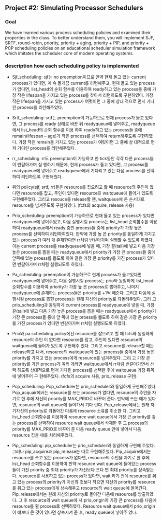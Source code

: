 ## Project #2: Simulating Processor Schedulers

### Goal

We have learned various process scheduling policies and examined their properties in the class.
To better understand them, you will implement SJF, SRTF, round-robin, priority, priority + aging, priority + PIP, and priority + PCP scheduling policies on an educational scheduler simulation framework which imitates the scheduler core of modern operating systems.


### description how each scheduling policy is implemented
	
- Sjf_scheduling: sjf는 no preemption이므로 만약 현재 돌고 있는 current process가 있다면, 계
속 돌게끔 current를 리턴해주고, 현재 돌고 있는 process가 없다면, list_head의 순회 함수를
이용하여 ready하고 있는 process들 중에 가장 작은 lifespan을 가지고 있는 process를 찾아서
리턴하도록 구현하였다. 가장 작은 lifespan을 가지고 있는 process가 여럿이면 그 중에 상대
적으로 먼저 기다린 process를 리턴해주었다.
	
- Srtf_scheduling: srtf는 preemption이 가능하므로 현재 process가 돌고 있다면, 그 process를
ready 상태로 바꾼 뒤 readyqueue에 넣어주고, readyqueue에서 list_head의 순회 함수를 이용
하여 ready하고 있는 process들 중에 remain(lifespan – age)가 작은 process를 선택하여
return해주도록 구현하였다. 가장 작은 remain을 가지고 있는 process가 여럿이면 그 중에 상
대적으로 먼저 기다린 process를 리턴해주었다.
	
- rr_scheduling: rr도 preemption이 가능하고 한 tick동안 각각 다른 process들이 번갈아가며 실
행하기 때문에, 현재 process가 돌고 있다면, 그 process를 readyqueue에 넣어주고
readyqueue에서 기다리고 있는 다음 process를 선택하여 리턴하도록 구현해줬다.
	
- 위의 policy(sjf, srtf, rr)들은 resource를 잡으려고 할 때 resource의 주인이 없다면 resource를
잡고, 주인이 있다면 resource의 waitqueue에 들어가 있도록 구현해주었다. 그리고 resouce를
release할 땐, waitqueue에 온 순서대로 resource를 넘겨주도록 구현하였다. (fcfs의 acquire, 
release 사용)
	
- Prio_scheduling: preemption이 가능하므로 현재 돌고 있는 process가 있다면 readyqueue에
넣어주었고, 다음 실행시킬 process는 list_head 순회함수를 이용하여 readyqueue에서 ready 
중인 process들 중에 priority가 가장 높은 process를 선택하여 리턴하여줬다. 만약에 가장 높
은 priority를 동일하게 가지고 있는 process가 여러 개 존재한다면 rr처럼 번갈아가며 실행할
수 있도록 하였다. 이는 current process를 readyqueue에 넣을 때, 가장 끝(tail)에 넣고 다음
가장 높은 process를 뽑을 때는 readyqueue에서 priority가 가장 큰 process들 중에 앞쪽에
있는 proess를 뽑도록 하여 같은 가장 큰 priority를 가진 process가 있다면 번갈아가며 rr처럼
실행되도록 하였다.
	
- Pa_scheduling: preemption이 가능하므로 현재 process가 돌고있다면 readyqueue에 넣어주고,
다음 실행시킬 process는 prio와 동일하게 list_head 순회함수를 이용하여 priority가 가장 높
은 process로 뽑아주고, 나머지 readyqueue에 존재하는 process들은 priority를 +1씩 해준다.
그리고 다음에 실행시킬 process로 뽑힌 process는 원래 자신의 priority로 되돌려주었다. 그리
고 prio_scheduling과 동일하게 current process를 readyqueue에 넣을 때, 가장 끝(tail)에 넣고
다음 가장 높은 process를 뽑을 때는 readyqueue에서 priority가 가장 큰 process들 중에 앞
쪽에 있는 proess를 뽑도록 하여 같은 가장 큰 priority를 가진 process가 있다면 번갈아가며
rr처럼 실행되도록 하였다.
	
- Prio와 pa scheduling policy에선 resource를 잡으려고 할 때 fcfs와 동일하게 resource의 주인
이 없다면 resource를 잡고, 주인이 있다면 resource의 waitqueue에 들어가 있도록 구현해주
었다. 그리고 resource를 release할 때는 release하고 나서, resource의 waitqueue에 있는
process들 중에서 가장 높은 priority를 가지고 있는 process에게 resource를 넘겨주었다. 그리
고 가장 큰 priority를 가진 process가 여러 개라면 waitqueue에서 rr처럼 번갈아가면서 선택
하도록 상대적으로 먼저 기다린 process를 선택한 후에 waitqueue 가장 뒤쪽에 넣어주어 구
현해주었다. (fcfs의 acquire 사용, prio_release 구현)
	
- Pcp_scheduling: Pcp_scheduler는 prio_scheduler와 동일하게 구현해주었다. Pcp_acquair에서는
resource를 쓰는 process가 없다면, resource의 주인을 자기로 한 후에 자신의 priority를
MAX_PRIO로 바꾸어 준다. 만약에 쓰는 애가 있다면, resource의 wait queue에 들어가서 기다
린다. Pcp_release에서는 원래 자기자신의 priority로 되돌아간 다음에 resource 소유를 취소한
다. 그리고 list_head 순회함수를 이용하여 resource wait queue에서 가장 큰 priority를 갖는
process를 선택하여 resource wait queue에서 삭제한 후 그 process의 priority를 MAX_PRIO로
바꾸어 준 다음 ready queue 안에 넣어서 다음 resource 잡을 애를 처리해주었다.
	
- Pip_scheduling: pip_scheduler는 prio_scheduler와 동일하게 구현해 주었다. 그러나
pip_acquire과 pip_release는 따로 구현해주었다. Pip_acquire에서는 resource를 쓰고 있는
process가 없다면, resource의 주인을 자기로 한 후에 list_head 순회함수를 이용하여 만약
resource wait queue에 들어있는 process들이 가진 priority 중 최대 priority가 자신보다 크다
면 최대 priority를 상속받는다. resource를 사용하고 있는 process가 있다면, wait 하기 전에
resource를 쥐고 있는 process의 priority가 자신의 것보다 작으면 자신의 priority를 resource
를 쥐고 있는 process에게 상속해주고 resource의 wait queue에 들어간다. Pip_release에서는
원래 자신의 priority로 돌아간 다음에 resource를 방출하였다. 그 후 resource의 wait queue에
서 prio_origin이 가장 큰 process를 다음에 resource를 쥘 process로 선택하였다. Resource 
wait queue에서 prio_origin이 얘보다 큰 것이 있다면 상속시켜 준 후, ready queue에 넣어주
었다.
